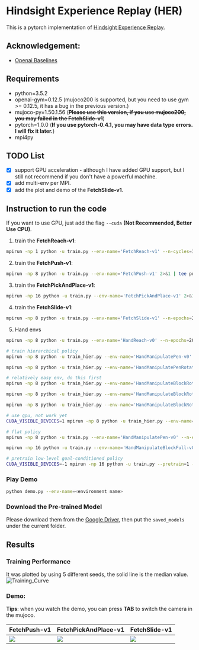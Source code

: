 # Hindsight Experience Replay (HER)
This is a pytorch implementation of [Hindsight Experience Replay](https://arxiv.org/abs/1707.01495). 

## Acknowledgement:
- [Openai Baselines](https://github.com/openai/baselines)

## Requirements
- python=3.5.2
- openai-gym=0.12.5 (mujoco200 is supported, but you need to use gym >= 0.12.5, it has a bug in the previous version.)
- mujoco-py=1.50.1.56 (~~**Please use this version, if you use mujoco200, you may failed in the FetchSlide-v1**~~)
- pytorch=1.0.0 (**If you use pytorch-0.4.1, you may have data type errors. I will fix it later.**)
- mpi4py

## TODO List
- [x] support GPU acceleration - although I have added GPU support, but I still not recommend if you don't have a powerful machine.
- [x] add multi-env per MPI.
- [x] add the plot and demo of the **FetchSlide-v1**.

## Instruction to run the code
If you want to use GPU, just add the flag `--cuda` **(Not Recommended, Better Use CPU)**.
1. train the **FetchReach-v1**:
```bash
mpirun -np 1 python -u train.py --env-name='FetchReach-v1' --n-cycles=10 2>&1 | tee reach.log
```
2. train the **FetchPush-v1**:
```bash
mpirun -np 8 python -u train.py --env-name='FetchPush-v1' 2>&1 | tee push.log
```
3. train the **FetchPickAndPlace-v1**:
```bash
mpirun -np 16 python -u train.py --env-name='FetchPickAndPlace-v1' 2>&1 | tee pick.log
```
4. train the **FetchSlide-v1**:
```bash
mpirun -np 8 python -u train.py --env-name='FetchSlide-v1' --n-epochs=200 2>&1 | tee slide.log
```

5. Hand envs
```bash
mpirun -np 8 python -u train.py --env-name='HandReach-v0' --n-epochs=200 2>&1 | tee logs/HandReach70.log

# train hierarchical policy
mpirun -np 8 python -u train_hier.py --env-name='HandManipulatePen-v0' --n-epochs=200 2>&1 | tee logs/hier_HandPen.log

mpirun -np 8 python -u train_hier.py --env-name='HandManipulatePenRotate-v0' --n-epochs=200 2>&1 | tee logs/hier_HandPenR.log

# relatively easy env, do this first
mpirun -np 8 python -u train_hier.py --env-name='HandManipulateBlockRotateZ-v0' --n-epochs=200 --c 5 2>&1 | tee logs/hier_HandBZ.log

mpirun -np 8 python -u train_hier.py --env-name='HandManipulateBlockRotateParallel-v0' --n-epochs=200 2>&1 | tee logs/hier_HandBP.log

mpirun -np 8 python -u train_hier.py --env-name='HandManipulateBlockRotateXYZ-v0' --n-epochs=200 2>&1 | tee logs/hier_HandBxyz.log

# use gpu, not work yet
CUDA_VISIBLE_DEVICES=1 mpirun -np 8 python -u train_hier.py --env-name='HandManipulatePenRotate-v0' --n-epochs=200 --cuda 2>&1 | tee logs/hier_HandPenR_cuda.log

# flat policy
mpirun -np 8 python -u train.py --env-name='HandManipulatePen-v0' --n-epochs=200 2>&1 | tee logs/flat_HandPen.log

mpirun -np 16 python -u train.py --env-name='HandManipulateBlockFull-v0' --n-epochs=200 --save=1 2>&1 | tee logs/flat_HandF16.log

# pretrain low-level goal-conditioned policy
CUDA_VISIBLE_DEVICES=-1 mpirun -np 16 python -u train.py --pretrain=1 --env-name='pretrain3' --n-epochs=200 2>&1 | tee logs/pretrain3_16.log

```

### Play Demo
```bash
python demo.py --env-name=<environment name>
```
### Download the Pre-trained Model
Please download them from the [Google Driver](https://drive.google.com/open?id=1dNzIpIcL4x1im8dJcUyNO30m_lhzO9K4), then put the `saved_models` under the current folder.

## Results
### Training Performance
It was plotted by using 5 different seeds, the solid line is the median value. 
![Training_Curve](figures/results.png)
### Demo:
**Tips**: when you watch the demo, you can press **TAB** to switch the camera in the mujoco.  

FetchPush-v1| FetchPickAndPlace-v1| FetchSlide-v1
-----------------------|-----------------------|-----------------------|
![](figures/push.gif)| ![](figures/pick.gif)| ![](figures/slide.gif)
